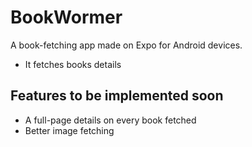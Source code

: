 # BookWormer
A book-fetching app made on Expo for Android devices.
* It fetches books details

## Features to be implemented soon
* A full-page details on every book fetched
* Better image fetching
